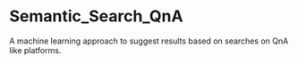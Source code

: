 # Semantic_Search_QnA
A machine learning approach to suggest results based on searches on QnA like platforms.
